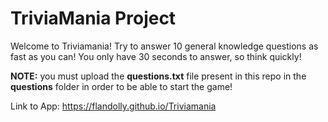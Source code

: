 # TriviaMania Project

Welcome to Triviamania! Try to answer 10 general knowledge questions as fast as you can! You only have 30 seconds to answer, so think quickly!

**NOTE:** you must upload the **questions.txt** file present in this repo in the **questions** folder in order to be able to start the game!

Link to App: https://flandolly.github.io/Triviamania
